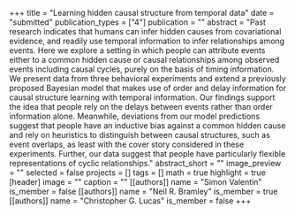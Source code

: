 +++
title = "Learning hidden causal structure from temporal data"
date = "submitted"
publication_types = ["4"]
publication = ""
abstract = "Past research indicates that humans can infer hidden causes from covariational evidence, and readily use temporal information to infer relationships among events. Here we explore a setting in which people can attribute events either to a common hidden cause or causal relationships among observed events including causal cycles, purely on the basis of timing information. We present data from three behavioral experiments and extend a previously proposed Bayesian model that makes use of order and delay information for causal structure learning with temporal information. Our findings support the idea that people rely on the delays between events rather than order information alone. Meanwhile, deviations from our model predictions suggest that people have an inductive bias against a common hidden cause and rely on heuristics to distinguish between causal structures, such as event overlaps, as least with the cover story considered in these experiments. Further, our data suggest that people have particularly flexible representations of cyclic relationships."
abstract_short = ""
image_preview = ""
selected = false
projects = []
tags = []
math = true
highlight = true
[header]
image = ""
caption = ""
[[authors]]
	name = "Simon Valentin"
	is_member = false
[[authors]]
	name = "Neil R. Bramley"
	is_member = true
[[authors]]
	name = "Christopher G. Lucas"
	is_member = false
+++
